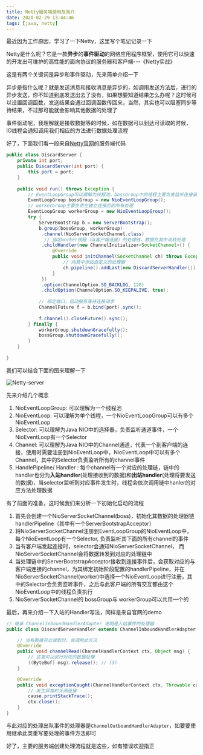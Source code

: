 ```yaml
---
title: Netty服务端使用及简介
date: 2020-02-29 13:44:46
tags: [java, netty]
---
```


最近因为工作原因，学习了一下Netty，这里写个笔记记录一下

Netty是什么呢？它是一款**异步**的**事件驱动**的网络应用程序框架，使用它可以快速的开发出可维护的高性能的面向协议的服务器和客户端---《Netty实战》

这是有两个关键词是异步和事件驱动，先来简单介绍一下

异步是指什么呢？就是发送消息和接收消息是异步的，如调用发送方法后，进行的异步发送，你不知道到底发送出去了没有，如果想要知道结果怎么办呢？这时候可以设置回调函数，发送结果会通过回调函数传回来，当然，其实也可以阻塞同步等待结果，不过那可能就会影响其他数据的处理了

事件驱动呢，我理解就是接收数据等的时候，如在数据可以到达可读取的时候，IO线程会通知调用我们相应的方法进行数据处理流程

<!-- more -->

好了，下面我们看一段来自[Netty官网](https://netty.io/wiki/user-guide-for-4.x.html)的服务端代码

```java
public class DiscardServer {
    private int port;
    public DiscardServer(int port) {
        this.port = port;
    }
    
    public void run() throws Exception {
        // EventLoopGroup可以理解为线程池，bossGroup中的线程主要负责监听连接请求，转发给workerGroup
        EventLoopGroup bossGroup = new NioEventLoopGroup();
        // workerGroup主要负责在建立连接后的所有处理
        EventLoopGroup workerGroup = new NioEventLoopGroup();
        try {
            ServerBootstrap b = new ServerBootstrap();
            b.group(bossGroup, workerGroup)
             .channel(NioServerSocketChannel.class)
              // 指定worker线程（与客户端连接）的处理链，数据在其中流转处理
             .childHandler(new ChannelInitializer<SocketChannel>() {
                 @Override
                 public void initChannel(SocketChannel ch) throws Exception {
                     // 向其中添加自定义的处理器
                     ch.pipeline().addLast(new DiscardServerHandler());
                 }
             })
             .option(ChannelOption.SO_BACKLOG, 128)         
             .childOption(ChannelOption.SO_KEEPALIVE, true); 
    
            // 绑定端口，启动服务等待连接请求
            ChannelFuture f = b.bind(port).sync();
    
            f.channel().closeFuture().sync();
        } finally {
            workerGroup.shutdownGracefully();
            bossGroup.shutdownGracefully();
        }
    }
    
}
```



我们可以结合下面的图来理解一下

![Netty-server](/images/netty-server.png)

先来介绍几个概念

1. NioEventLoopGroup:  可以理解为一个线程池
2. NioEventLoop: 可以理解为单个线程，一个NioEventLoopGroup可以有多个NioEventLoop
3. Selector:  可以理解为Java NIO中的选择器，负责监听通道事件，一个NioEventLoop有一个Selector
4. Channel: 可以理解为Java NIO中的Channel通道，代表一个到客户端的连接，使用时需要注册到NioEventLoop中，NioEventLoop中可以有多个Channel，其中的Selector负责监听所有的channel事件
5. HandlePipeline/ Handler :  每个channel有一个对应的处理链，链中的handler也分为**入站handler**(处理接收到的数据)和**出站handler**(处理将要发送的数据)，当selector监听到对应事件发生时，线程会依次调用链中hanler的对应方法处理数据



有了前面的准备，这时候我们来分析一下初始化启动的流程

1. 首先会创建一个NioServerSocketChannel(boss)，初始化其数据的处理器链handlerPipeline（其中有一个ServerBootstrapAcceptor）
2. 将NioServerSocketChannel注册到EventLoopGroup的NioEventLoop中，每个NioEventLoop有一个Selector, 负责监听其下面的所有channel的事件
3. 当有客户端发起连接时，selector会通知NioServerSocketChannel， 而NioServerSocketChannel会将数据转发到对应的处理链中
4. 当处理链中的ServerBootstrapAcceptor接收到连接事件后，会获取对应的与客户端连接的channel，为其绑定初始阶段配置的handlerPipeline，并在NioServerSocketChannel(worker)中选择一个NioEventLoop进行注册，其中的Selector会负责监听事件，之后与此客户端的所有交互都由这个NioEventLoop中的线程负责执行
5. NioServerSocketChannel的 bossGroup与 workerGroup可以共用一个的



最后，再来介绍一下入站的Handler写法，同样是来自官网的demo

```java
// 继承 ChannelInboundHandlerAdapter 说明是入站事件的处理器
public class DiscardServerHandler extends ChannelInboundHandlerAdapter {

    // 当有数据可以读取时，会调用此方法
    @Override
    public void channelRead(ChannelHandlerContext ctx, Object msg) {
        // 这里可以进行对应的数据处理
        ((ByteBuf) msg).release(); // (3)
    }

    @Override
    public void exceptionCaught(ChannelHandlerContext ctx, Throwable cause) {
        // 发生异常时关闭连接
        cause.printStackTrace();
        ctx.close();
    }
}
```

与此对应的处理出队事件的处理器是`ChannelOutboundHandlerAdapter`，如要要使用继承此类重写要处理的事件方法即可



好了，主要的服务端创建处理流程就是这些，如有错误欢迎指正